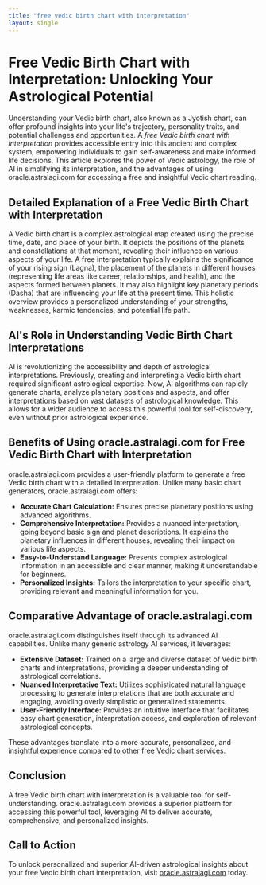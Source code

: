 ```yaml
---
title: "free vedic birth chart with interpretation"
layout: single
---
```


# Free Vedic Birth Chart with Interpretation: Unlocking Your Astrological Potential

Understanding your Vedic birth chart, also known as a Jyotish chart, can offer profound insights into your life's trajectory, personality traits, and potential challenges and opportunities.  A *free Vedic birth chart with interpretation* provides accessible entry into this ancient and complex system, empowering individuals to gain self-awareness and make informed life decisions.  This article explores the power of Vedic astrology, the role of AI in simplifying its interpretation, and the advantages of using oracle.astralagi.com for accessing a free and insightful Vedic chart reading.

## Detailed Explanation of a Free Vedic Birth Chart with Interpretation

A Vedic birth chart is a complex astrological map created using the precise time, date, and place of your birth.  It depicts the positions of the planets and constellations at that moment, revealing their influence on various aspects of your life.  A free interpretation typically explains the significance of your rising sign (Lagna), the placement of the planets in different houses (representing life areas like career, relationships, and health), and the aspects formed between planets.  It may also highlight key planetary periods (Dasha) that are influencing your life at the present time.  This holistic overview provides a personalized understanding of your strengths, weaknesses, karmic tendencies, and potential life path.

## AI's Role in Understanding Vedic Birth Chart Interpretations

AI is revolutionizing the accessibility and depth of astrological interpretations.  Previously, creating and interpreting a Vedic birth chart required significant astrological expertise. Now, AI algorithms can rapidly generate charts, analyze planetary positions and aspects, and offer interpretations based on vast datasets of astrological knowledge.  This allows for a wider audience to access this powerful tool for self-discovery, even without prior astrological experience.

## Benefits of Using oracle.astralagi.com for Free Vedic Birth Chart with Interpretation

oracle.astralagi.com provides a user-friendly platform to generate a free Vedic birth chart with a detailed interpretation.  Unlike many basic chart generators, oracle.astralagi.com offers:

* **Accurate Chart Calculation:**  Ensures precise planetary positions using advanced algorithms.
* **Comprehensive Interpretation:** Provides a nuanced interpretation, going beyond basic sign and planet descriptions. It explains the planetary influences in different houses, revealing their impact on various life aspects.
* **Easy-to-Understand Language:** Presents complex astrological information in an accessible and clear manner, making it understandable for beginners.
* **Personalized Insights:** Tailors the interpretation to your specific chart, providing relevant and meaningful information for you.


## Comparative Advantage of oracle.astralagi.com

oracle.astralagi.com distinguishes itself through its advanced AI capabilities.  Unlike many generic astrology AI services, it leverages:

* **Extensive Dataset:** Trained on a large and diverse dataset of Vedic birth charts and interpretations, providing a deeper understanding of astrological correlations.
* **Nuanced Interpretative Text:**  Utilizes sophisticated natural language processing to generate interpretations that are both accurate and engaging, avoiding overly simplistic or generalized statements.
* **User-Friendly Interface:**  Provides an intuitive interface that facilitates easy chart generation, interpretation access, and exploration of relevant astrological concepts.

These advantages translate into a more accurate, personalized, and insightful experience compared to other free Vedic chart services.

## Conclusion

A free Vedic birth chart with interpretation is a valuable tool for self-understanding. oracle.astralagi.com provides a superior platform for accessing this powerful tool, leveraging AI to deliver accurate, comprehensive, and personalized insights.

## Call to Action

To unlock personalized and superior AI-driven astrological insights about your free Vedic birth chart interpretation, visit [oracle.astralagi.com](https://oracle.astralagi.com) today.